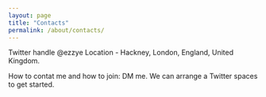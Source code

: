 ```yaml
---
layout: page
title: "Contacts"
permalink: /about/contacts/
---
```


Twitter handle @ezzye
Location - Hackney, London, England, United Kingdom.

How to contat me and how to join:
DM me. We can arrange a Twitter spaces to get started.